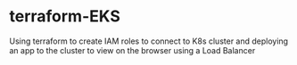 # terraform-EKS
Using terraform to create IAM roles to connect to K8s cluster and deploying an app to the cluster to view on the browser using a Load Balancer
